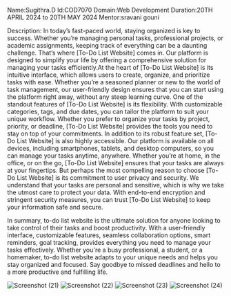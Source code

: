 Name:Sugithra.D 
Id:COD7070
Domain:Web Development
Duration:20TH APRIL 2024 to 20TH MAY 2024
Mentor:sravani gouni

Description:
In today’s fast-paced world, staying organized is key to success. Whether you’re managing personal tasks, professional projects, or academic assignments, keeping track of everything
can be a daunting challenge. That’s where [To-Do List Website] comes in. Our platform is designed to simplify your life by offering a comprehensive solution for managing your tasks
efficiently.At the heart of [To-Do List Website] is its intuitive interface, which allows users to create, organize, and prioritize tasks with ease. 
Whether you’re a seasoned planner or new to the world of task management, our user-friendly design ensures that you can start using the platform right away, without any steep learning curve.
One of the standout features of [To-Do List Website] is its flexibility. With customizable categories, tags, and due dates, you can tailor the platform to suit your unique workflow.
Whether you prefer to organize your tasks by project, priority, or deadline, [To-Do List Website] provides the tools you need to stay on top of your commitments.
In addition to its robust feature set, [To-Do List Website] is also highly accessible. Our platform is available on all devices, including smartphones, tablets, and desktop computers,
so you can manage your tasks anytime, anywhere. Whether you’re at home, in the office, or on the go, [To-Do List Website] ensures that your tasks are always at your fingertips.
But perhaps the most compelling reason to choose [To-Do List Website] is its commitment to user privacy and security. We understand that your tasks are personal and sensitive,
which is why we take the utmost care to protect your data. With end-to-end encryption and stringent security measures, you can trust
[To-Do List Website] to keep your information safe and secure.

In summary,  to-do list website is the ultimate solution for anyone looking to take control of their tasks and boost productivity.
With a user-friendly interface, customizable features, seamless collaboration options, smart reminders, goal tracking, provides everything you need to manage your tasks effectively.
Whether you're a busy professional, a student, or a homemaker,  to-do list website adapts to your unique needs and helps you stay organized and focused. 
Say goodbye to missed deadlines and hello to a more productive and fulfilling life.

![Screenshot (21)](https://github.com/Su64gi/COD-TO-DO-LIST-/assets/155756162/98289222-5a37-45ef-9456-27af0c393db9)
![Screenshot (22)](https://github.com/Su64gi/COD-TO-DO-LIST-/assets/155756162/bef0beab-8937-4b22-82b9-2383b1874024)
![Screenshot (23)](https://github.com/Su64gi/COD-TO-DO-LIST-/assets/155756162/be2680b6-3f03-49e9-9e3b-1d311cae0d77)
![Screenshot (24)](https://github.com/Su64gi/COD-TO-DO-LIST-/assets/155756162/a1abaf0b-75b6-4057-9132-f40e2f5c7b6c)



